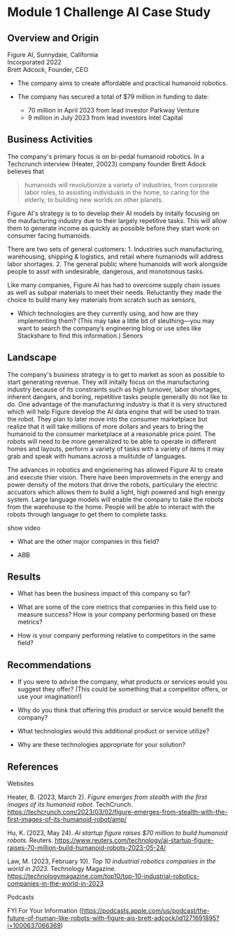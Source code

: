 # Module 1 Challenge AI Case Study

## Overview and Origin

Figure AI, Sunnydale, California \
Incorporated 2022 \
Brett Adcock, Founder, CEO

* The company aims to create affordable and practical humanoid robotics.  

* The company has secured a total of $79 million in funding to date: 
  - 70 million in April 2023 from lead investor Parkway Venture
  - 9 million in July 2023 from lead investors Intel Capital

## Business Activities

The company's primary focus is on bi-pedal humanoid robotics. In a Techcrunch interview (Heater, 20023) company founder Brett Adock believes that
  > humanoids will revolutionize a variety of industries, from corporate labor roles, to assisting individuals in the home, to caring for the elderly, to building new worlds on other planets. 

Figure AI's strategy is to to develop their AI models by initally focusing on the maufacturing industry due to their largely repetitive tasks.  This will allow them to generate income as quickly as possible before they start work on consumer facing humanoids. 

There are two sets of general customers:
    1. Industries such manufacturing, warehousing, shipping & logistics, and retail where humaniods will address labor shortages. 
    2. The general public where humanoids will work alongside people to assit with undesirable, dangerous, and monotonous tasks. 

Like many companies, Figure AI has had to overcome supply chain issues as well as subpar materials to meet their needs. Reluctantly they made the choice to build many key materials from scratch such as sensors, 

* Which technologies are they currently using, and how are they implementing them? (This may take a little bit of sleuthing&mdash;you may want to search the company’s engineering blog or use sites like Stackshare to find this information.) Senors

## Landscape

The company's business strategy is to get to market as soon as possible to start generating revenue. They will initally focus on the manufacturing industry because of its constraints such as high turnover, labor shortages, inherent dangers, and boring, repetitive tasks people generally do not like to do. One advantage of the manufacturing industry is that it is very structured which will help Figure develop the AI data engine that will be used to train the robot. They plan to later move into the consumer marketplace but realize that it will take millions of more dollars and years to bring the humanoid to the consumer marketplace at a reasonable price point. The robots will need to be more generalized to be able to operate in different homes and layouts, perform a variety of tasks with a variety of items it may grab and speak with humans across a mulitutde of languages. 

The advances in robotics and engeienering has allowed Figure AI to create and execute thier vision. There have been improvemnets in the energy and power density of the motors that drive the robots, particulary the electric accuators which allows them to build a light, high powered and high energy system. Large language models will enable the company to take the robots from the warehouse to the home. People will be able to interact with the robots through language to get them to complete tasks. 


 show video

* What are the other major companies in this field? 
- ABB


## Results

* What has been the business impact of this company so far?

* What are some of the core metrics that companies in this field use to measure success? How is your company performing based on these metrics?

* How is your company performing relative to competitors in the same field?

## Recommendations

* If you were to advise the company, what products or services would you suggest they offer? (This could be something that a competitor offers, or use your imagination!)

* Why do you think that offering this product or service would benefit the company?

* What technologies would this additional product or service utilize?

* Why are these technologies appropriate for your solution?

## References

Websites

Heater, B. (2023, March 2). *Figure emerges from stealth with the first images of its humanoid robot.* TechCrunch. <https://techcrunch.com/2023/03/02/figure-emerges-from-stealth-with-the-first-images-of-its-humanoid-robot/amp/>

Hu, K. (2023, May 24). *Ai startup figure raises $70 million to build humanoid robots.* Reuters. <https://www.reuters.com/technology/ai-startup-figure-raises-70-million-build-humanoid-robots-2023-05-24/>

Law, M. (2023, February 10). *Top 10 industrial robotics companies in the world in 2023.* Technology Magazine. <https://technologymagazine.com/top10/top-10-industrial-robotics-companies-in-the-world-in-2023> 

Podcasts

FYI For Your Information (https://podcasts.apple.com/us/podcast/the-future-of-human-like-robots-with-figure-ais-brett-adcock/id1271691895?i=1000637066369)
